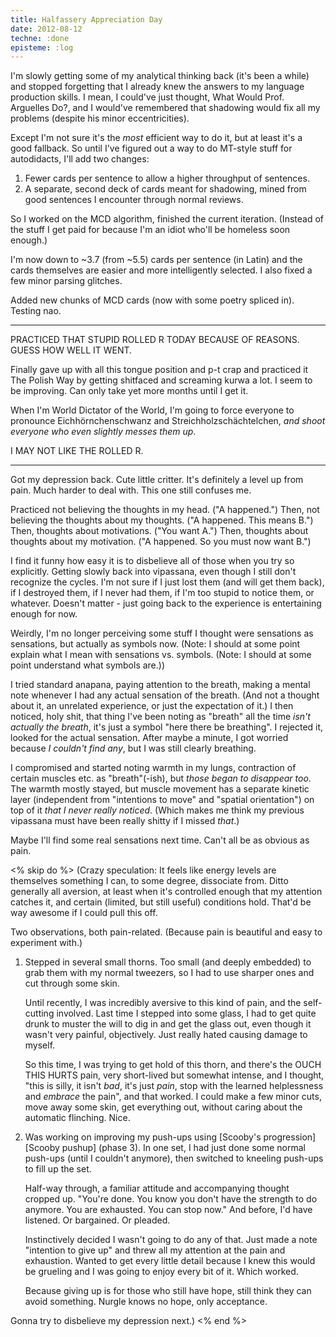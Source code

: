 ```yaml
---
title: Halfassery Appreciation Day
date: 2012-08-12
techne: :done
episteme: :log
---
```


I'm slowly getting some of my analytical thinking back (it's been a while) and stopped forgetting that I already knew the answers to my language production skills. I mean, I could've just thought, What Would Prof. Arguelles Do?, and I would've remembered that shadowing would fix all my problems (despite his minor eccentricities).

Except I'm not sure it's the *most* efficient way to do it, but at least it's a good fallback. So until I've figured out a way to do MT-style stuff for autodidacts, I'll add two changes:

1. Fewer cards per sentence to allow a higher throughput of sentences.
2. A separate, second deck of cards meant for shadowing, mined from good sentences I encounter through normal reviews.

So I worked on the MCD algorithm, finished the current iteration. (Instead of the stuff I get paid for because I'm an idiot who'll be homeless soon enough.)

I'm now down to ~3.7 (from ~5.5) cards per sentence (in Latin) and the cards themselves are easier and more intelligently selected. I also fixed a few minor parsing glitches.

Added new chunks of MCD cards (now with some poetry spliced in). Testing nao.

---

PRACTICED THAT STUPID ROLLED R TODAY BECAUSE OF REASONS. GUESS HOW WELL IT WENT.

Finally gave up with all this tongue position and p-t crap and practiced it The Polish Way by getting shitfaced and screaming kurwa a lot. I seem to be improving. Can only take yet more months until I get it.

When I'm World Dictator of the World, I'm going to force everyone to pronounce Eichhörnchenschwanz and Streichholzschächtelchen, *and shoot everyone who even slightly messes them up*.

I MAY NOT LIKE THE ROLLED R.

---

Got my depression back. Cute little critter. It's definitely a level up from pain. Much harder to deal with. This one still confuses me.

Practiced not believing the thoughts in my head. ("A happened.") Then, not believing the thoughts about my thoughts. ("A happened. This means B.") Then, thoughts about motivations. ("You want A.") Then, thoughts about thoughts about my motivation. ("A happened. So you must now want B.")

I find it funny how easy it is to disbelieve all of those when you try so explicitly. Getting slowly back into vipassana, even though I still don't recognize the cycles. I'm not sure if I just lost them (and will get them back), if I destroyed them, if I never had them, if I'm too stupid to notice them, or whatever. Doesn't matter - just going back to the experience is entertaining enough for now.

Weirdly, I'm no longer perceiving some stuff I thought were sensations as sensations, but actually as symbols now. (Note: I should at some point explain what I mean with sensations vs. symbols. (Note: I should at some point understand what symbols are.))

I tried standard anapana, paying attention to the breath, making a mental note whenever I had any actual sensation of the breath. (And not a thought about it, an unrelated experience, or just the expectation of it.) I then noticed, holy shit, that thing I've been noting as "breath" all the time *isn't actually the breath*, it's just a symbol "here there be breathing". I rejected it, looked for the actual sensation. After maybe a minute, I got worried because *I couldn't find any*, but I was still clearly breathing.

I compromised and started noting warmth in my lungs, contraction of certain muscles etc. as "breath"(-ish), but *those began to disappear too*. The warmth mostly stayed, but muscle movement has a separate kinetic layer (independent from "intentions to move" and "spatial orientation") on top of it *that I never really noticed*. (Which makes me think my previous vipassana must have been really shitty if I missed *that*.)

Maybe I'll find some real sensations next time. Can't all be as obvious as pain.

<% skip do %>
(Crazy speculation: It feels like energy levels are themselves something I can, to some degree, dissociate from. Ditto generally all aversion, at least when it's controlled enough that my attention catches it, and certain (limited, but still useful) conditions hold. That'd be way awesome if I could pull this off.

Two observations, both pain-related. (Because pain is beautiful and easy to experiment with.)

1. Stepped in several small thorns. Too small (and deeply embedded) to grab them with my normal tweezers, so I had to use sharper ones and cut through some skin.

   Until recently, I was incredibly aversive to this kind of pain, and the self-cutting involved. Last time I stepped into some glass, I had to get quite drunk to muster the will to dig in and get the glass out, even though it wasn't very painful, objectively. Just really hated causing damage to myself.

   So this time, I was trying to get hold of this thorn, and there's the OUCH THIS HURTS pain, very short-lived but somewhat intense, and I thought, "this is silly, it isn't *bad*, it's just *pain*, stop with the learned helplessness and *embrace* the pain", and that worked. I could make a few minor cuts, move away some skin, get everything out, without caring about the automatic flinching. Nice.

2. Was working on improving my push-ups using [Scooby's progression][Scooby pushup] (phase 3). In one set, I had just done some normal push-ups (until I couldn't anymore), then switched to kneeling push-ups to fill up the set.

   Half-way through, a familiar attitude and accompanying thought cropped up. "You're done. You know you don't have the strength to do anymore. You are exhausted. You can stop now." And before, I'd have listened. Or bargained. Or pleaded.

   Instinctively decided I wasn't going to do any of that. Just made a note "intention to give up" and threw all my attention at the pain and exhaustion. Wanted to get every little detail because I knew this would be grueling and I was going to enjoy every bit of it. Which worked.

   Because giving up is for those who still have hope, still think they can avoid something. Nurgle knows no hope, only acceptance.

Gonna try to disbelieve my depression next.)
<% end %>
